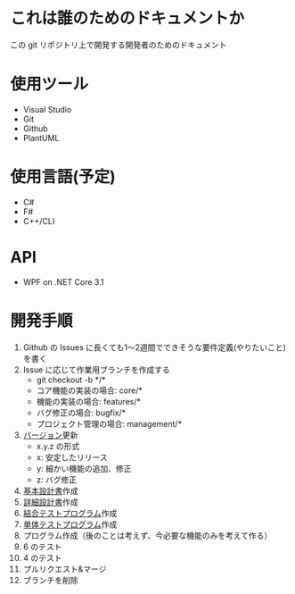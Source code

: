 # これは誰のためのドキュメントか
この git リポジトリ上で開発する開発者のためのドキュメント

# 使用ツール
- Visual Studio
- Git
- Github
- PlantUML

# 使用言語(予定)
- C#
- F#
- C++/CLI

# API
- WPF on .NET Core 3.1

# 開発手順
1. Github の Issues に長くても1～2週間でできそうな要件定義(やりたいこと)を書く
2. Issue に応じて作業用ブランチを作成する
	- git checkout -b \*/*
	- コア機能の実装の場合: core/*
	- 機能の実装の場合: features/*
	- バグ修正の場合: bugfix/*
	- プロジェクト管理の場合: management/*
3. [バージョン](/version)更新
	- x.y.z の形式
	- x: 安定したリリース
	- y: 細かい機能の追加、修正
	- z: バグ修正
4. [基本設計書](/document/outline.md)作成
5. [詳細設計書](/document/)作成
6. [結合テストプログラム](/test/IntegrationTest/)作成
7. [単体テストプログラム](/test/UnitTest/)作成
8. プログラム作成（後のことは考えず、今必要な機能のみを考えて作る）
9. 6 のテスト
10. 4 のテスト
11. プルリクエスト&マージ
12. ブランチを削除
